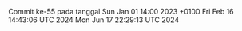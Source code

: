 Commit ke-55 pada tanggal Sun Jan 01 14:00 2023 +0100
Fri Feb 16 14:43:06 UTC 2024
Mon Jun 17 22:29:13 UTC 2024
